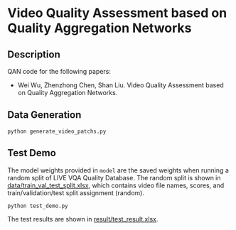 # Video Quality Assessment based on Quality Aggregation Networks

## Description
QAN code for the following papers:

- Wei Wu, Zhenzhong Chen, Shan Liu. Video Quality Assessment based on Quality Aggregation Networks.

## Data Generation
```
python generate_video_patchs.py
```

## Test Demo
The model weights provided in `model` are the saved weights when running a random split of LIVE VQA Quality Database. The random split is shown in [data/train_val_test_split.xlsx](https://github.com/subpic/koniq/blob/master/metadata/koniq10k_distributions_sets.csv), which contains video file names, scores, and train/validation/test split assignment (random).
```
python test_demo.py
```
The test results are shown in [result/test_result.xlsx]().